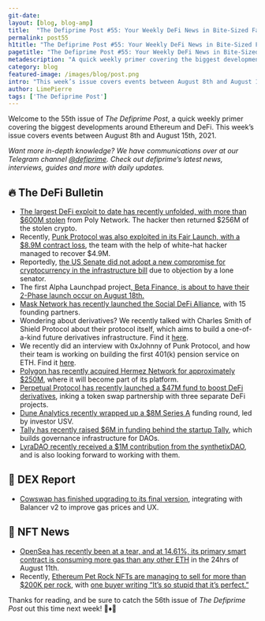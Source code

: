 ```yaml
---
git-date:
layout: [blog, blog-amp]
title:  "The Defiprime Post #55: Your Weekly DeFi News in Bite-Sized Fashion"
permalink: post55
h1title: "The Defiprime Post #55: Your Weekly DeFi News in Bite-Sized Fashion"
pagetitle: "The Defiprime Post #55: Your Weekly DeFi News in Bite-Sized Fashion"
metadescription: "A quick weekly primer covering the biggest developments around Ethereum and DeFi. This week’s issue covers events between August 8th and August 15th, 2021"
category: blog
featured-image: /images/blog/post.png
intro: "This week’s issue covers events between August 8th and August 15th, 2021"
author: LimePierre
tags: ['The Defiprime Post']
---
```


Welcome to the 55th issue of _The Defiprime Post_, a quick weekly primer covering the biggest developments around Ethereum and DeFi. This week’s issue covers events between August 8th and August 15th, 2021.

_Want more in-depth knowledge? We have communications over at our Telegram channel [@defiprime](https://t.me/defiprime). Check out defiprime’s latest news, interviews, guides and more with daily updates._


## 🔥 The DeFi Bulletin

* [The largest DeFi exploit to date has recently unfolded, with more than $600M stolen](https://twitter.com/defiprime/status/1425091244942893067) from Poly Network. The hacker then returned $256M of the stolen crypto.
* Recently, [Punk Protocol was also exploited in its Fair Launch, with a $8.9M contract loss](https://medium.com/punkprotocol/punk-finance-fair-launch-incident-report-984d9e340eb), the team with the help of white-hat hacker managed to recover $4.9M.
* Reportedly, [the US Senate did not adopt a new compromise for cryptocurrency in the infrastructure bill](https://www.coindesk.com/senate-compromise-infrastructure-bill) due to objection by a lone senator.
* The first Alpha Launchpad project,[ Beta Finance, is about to have their 2-Phase launch occur on August 18th. ](https://medium.com/beta-finance/beta-finances-2-phase-launch-on-ethereum-starts-august-18-784bee7652cb)
* [Mask Network has recently launched the Social DeFi Alliance](https://masknetwork.medium.com/mask-network-launches-the-social-defi-alliance-with-15-founding-partners-fdb82122bf1c), with 15 founding partners.
* Wondering about derivatives? We recently talked with Charles Smith of Shield Protocol about their protocol itself, which aims to build a one-of-a-kind future derivatives infrastructure. Find it [here](https://defiprime.com/shield).
* We recently did an interview with 0xJohnny of Punk Protocol, and how their team is working on building the first 401(k) pension service on ETH. Find it [here](https://defiprime.com/punk-protocol).
* [Polygon has recently acquired Hermez Network for approximately $250M,](https://www.coindesk.com/polygon-merges-with-hermez-network-in-250m-deal?amp=1&__twitter_impression=true&s=09) where it will become part of its platform.
* [Perpetual Protocol has recently launched a $47M fund to boost DeFi derivatives](https://cryptobriefing.com/perpetual-protocol-launches-47m-fund-to-boost-derivatives-trading/), inking a token swap partnership with three separate DeFi projects.
* [Dune Analytics recently wrapped up a $8M Series A](https://dune.xyz/blog/series-a) funding round, led by investor USV.
* [Tally has recently raised $6M in funding behind the startup Tally](https://t.co/UsCZLnPEQy?amp=1&s=09), which builds governance infrastructure for DAOs.
* [LyraDAO recently received a $1M contribution from the synthetixDAO](https://blog.lyra.finance/sdao-contributed-1m-to-lyra/), and is also looking forward to working with them.

## 💱 DEX Report

* [Cowswap has finished upgrading to its final version](https://medium.com/@gnosisPM/cowswap-upgrades-to-final-version-by-fully-integrating-with-balancer-v2-21f4d635da1), integrating with Balancer v2 to improve gas prices and UX.


## 💎 NFT News

* [OpenSea has recently been at a tear, and at 14.61%, its primary smart contract is consuming more gas than any other ETH](https://thedefiant.io/opensea-bots/) in the 24hrs of August 11th.
* Recently, [Ethereum Pet Rock NFTs are managing to sell for more than $200K per rock](https://fortune.com/2021/08/10/nft-rocks-200000/), with [one buyer writing “It’s so stupid that it’s perfect.”](https://decrypt.co/78097/ethereum-pet-rock-nfts-selling-more-than-100000)

Thanks for reading, and be sure to catch the 56th issue of _The Defiprime Post_ out this time next week! 👋♦️👋
